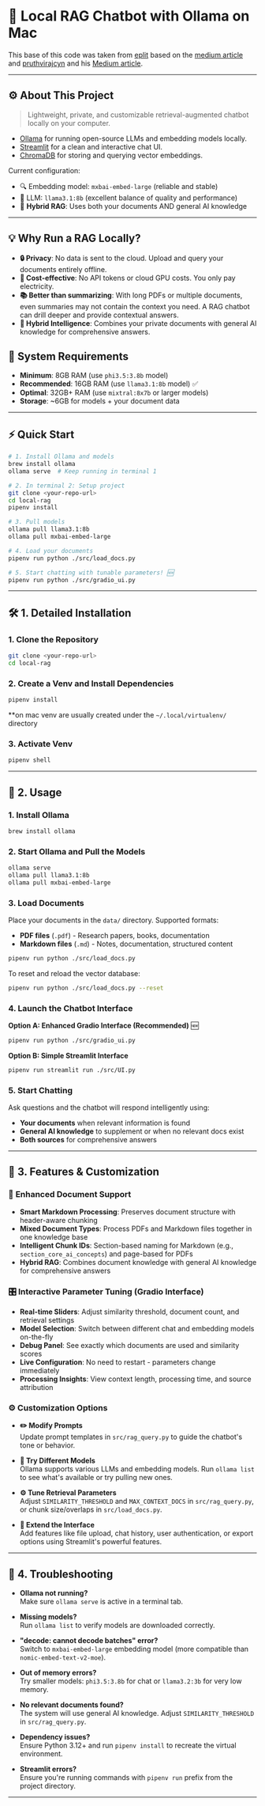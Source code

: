 # 🧠 Local RAG Chatbot with Ollama on Mac

This base of this code was taken from [eplit](https://github.com/eplt/RAG_Ollama_Mac) based on the [medium article](https://eplt.medium.com/local-rag-chatbot-with-ollama-on-mac-4d4b37f977b4) 
  and [pruthvirajcyn](https://github.com/pruthvirajcyn/RAG_Ollama_Deepseek_Streamlit) and his [Medium article](https://medium.com/@pruthvirajc/implementing-a-local-rag-chat-bot-with-ollama-streamlit-and-deepseek-r1-a-practical-guide-46b1903f011f).

---

## ⚙️ About This Project

> Lightweight, private, and customizable retrieval-augmented chatbot locally on your computer.

- [Ollama](https://ollama.com/) for running open-source LLMs and embedding models locally.
- [Streamlit](https://streamlit.io/) for a clean and interactive chat UI.
- [ChromaDB](https://www.trychroma.com/) for storing and querying vector embeddings.

Current configuration:

- 🔍 Embedding model: `mxbai-embed-large` (reliable and stable)
- 🧠 LLM: `llama3.1:8b` (excellent balance of quality and performance)
- 🔄 **Hybrid RAG**: Uses both your documents AND general AI knowledge

---

## 💡 Why Run a RAG Locally?

- **🔒 Privacy**: No data is sent to the cloud. Upload and query your documents entirely offline.
- **💸 Cost-effective**: No API tokens or cloud GPU costs. You only pay electricity.
- **📚 Better than summarizing**: With long PDFs or multiple documents, even summaries may not contain the context you need. A RAG chatbot can drill deeper and provide contextual answers.
- **🧠 Hybrid Intelligence**: Combines your private documents with general AI knowledge for comprehensive answers.

## 💾 System Requirements

- **Minimum**: 8GB RAM (use `phi3.5:3.8b` model)
- **Recommended**: 16GB RAM (use `llama3.1:8b` model) ✅
- **Optimal**: 32GB+ RAM (use `mixtral:8x7b` or larger models)
- **Storage**: ~6GB for models + your document data

---

## ⚡ Quick Start

```bash
# 1. Install Ollama and models
brew install ollama
ollama serve  # Keep running in terminal 1

# 2. In terminal 2: Setup project
git clone <your-repo-url>
cd local-rag
pipenv install

# 3. Pull models
ollama pull llama3.1:8b
ollama pull mxbai-embed-large

# 4. Load your documents
pipenv run python ./src/load_docs.py

# 5. Start chatting with tunable parameters! 🆕
pipenv run python ./src/gradio_ui.py
```

---

## 🛠️ 1. Detailed Installation

### 1. Clone the Repository

```bash
git clone <your-repo-url>
cd local-rag
```

### 2. Create a Venv and Install Dependencies

```bash
pipenv install
```
**on mac venv are usually created under the `~/.local/virtualenv/` directory 

### 3. Activate Venv 

```bash
pipenv shell
```
---

## 🚀 2. Usage

### 1. Install Ollama
```bash
brew install ollama
```

### 2. Start Ollama and Pull the Models

```bash
ollama serve
ollama pull llama3.1:8b
ollama pull mxbai-embed-large
```

### 3. Load Documents

Place your documents in the `data/` directory. Supported formats:
- **PDF files** (`.pdf`) - Research papers, books, documentation
- **Markdown files** (`.md`) - Notes, documentation, structured content

```bash
pipenv run python ./src/load_docs.py
```

To reset and reload the vector database:

```bash
pipenv run python ./src/load_docs.py --reset
```

### 4. Launch the Chatbot Interface

**Option A: Enhanced Gradio Interface (Recommended)** 🆕
```bash
pipenv run python ./src/gradio_ui.py
```

**Option B: Simple Streamlit Interface**
```bash
pipenv run streamlit run ./src/UI.py
```

### 5. Start Chatting

Ask questions and the chatbot will respond intelligently using:
- **Your documents** when relevant information is found
- **General AI knowledge** to supplement or when no relevant docs exist
- **Both sources** for comprehensive answers

---

## 🧩 3. Features & Customization

### 📝 **Enhanced Document Support**
- **Smart Markdown Processing**: Preserves document structure with header-aware chunking
- **Mixed Document Types**: Process PDFs and Markdown files together in one knowledge base
- **Intelligent Chunk IDs**: Section-based naming for Markdown (e.g., `section_core_ai_concepts`) and page-based for PDFs
- **Hybrid RAG**: Combines document knowledge with general AI knowledge for comprehensive answers

### 🎛️ **Interactive Parameter Tuning** (Gradio Interface)
- **Real-time Sliders**: Adjust similarity threshold, document count, and retrieval settings
- **Model Selection**: Switch between different chat and embedding models on-the-fly
- **Debug Panel**: See exactly which documents are used and similarity scores
- **Live Configuration**: No need to restart - parameters change immediately
- **Processing Insights**: View context length, processing time, and source attribution

### ⚙️ **Customization Options**

- **✏️ Modify Prompts**  
  Update prompt templates in `src/rag_query.py` to guide the chatbot's tone or behavior.

- **🔄 Try Different Models**  
  Ollama supports various LLMs and embedding models. Run `ollama list` to see what's available or try pulling new ones.

- **⚙️ Tune Retrieval Parameters**  
  Adjust `SIMILARITY_THRESHOLD` and `MAX_CONTEXT_DOCS` in `src/rag_query.py`, or chunk size/overlaps in `src/load_docs.py`.

- **🚀 Extend the Interface**  
  Add features like file upload, chat history, user authentication, or export options using Streamlit's powerful features.

---

## 🧯 4. Troubleshooting

- **Ollama not running?**  
  Make sure `ollama serve` is active in a terminal tab.

- **Missing models?**  
  Run `ollama list` to verify models are downloaded correctly.

- **"decode: cannot decode batches" error?**  
  Switch to `mxbai-embed-large` embedding model (more compatible than `nomic-embed-text-v2-moe`).

- **Out of memory errors?**  
  Try smaller models: `phi3.5:3.8b` for chat or `llama3.2:3b` for very low memory.

- **No relevant documents found?**  
  The system will use general AI knowledge. Adjust `SIMILARITY_THRESHOLD` in `src/rag_query.py`.

- **Dependency issues?**  
  Ensure Python 3.12+ and run `pipenv install` to recreate the virtual environment.  

- **Streamlit errors?**  
  Ensure you're running commands with `pipenv run` prefix from the project directory.

---
